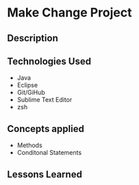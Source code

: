 # Make Change Project

## Description

## Technologies Used
 - Java
 - Eclipse
 - Git/GiHub
 - Sublime Text Editor
 - zsh

 ## Concepts applied
 - Methods
 - Conditonal Statements

## Lessons Learned